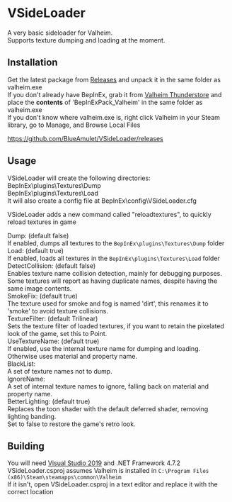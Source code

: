 # VSideLoader

A very basic sideloader for Valheim.  
Supports texture dumping and loading at the moment.

## Installation  
Get the latest package from [Releases](https://github.com/BlueAmulet/VSideLoader/releases) and unpack it in the same folder as valheim.exe  
If you don't already have BepInEx, grab it from [Valheim Thunderstore](https://valheim.thunderstore.io/package/denikson/BepInExPack_Valheim/) and place the **contents** of 'BepInExPack_Valheim' in the same folder as valheim.exe  
If you don't know where valheim.exe is, right click Valheim in your Steam library, go to Manage, and Browse Local Files

https://github.com/BlueAmulet/VSideLoader/releases

## Usage  
VSideLoader will create the following directories:  
BepInEx\plugins\Textures\Dump  
BepInEx\plugins\Textures\Load  
It will also create a config file at BepInEx\config\VSideLoader.cfg

VSideLoader adds a new command called "reloadtextures", to quickly reload textures in game

Dump: (default false)  
If enabled, dumps all textures to the `BepInEx\plugins\Textures\Dump` folder  
Load: (default true)  
If enabled, loads all textures in the `BepInEx\plugins\Textures\Load` folder  
DetectCollision: (default false)  
Enables texture name collision detection, mainly for debugging purposes.  
Some textures will report as having duplicate names, despite having the same image contents.  
SmokeFix: (default true)  
The texture used for smoke and fog is named 'dirt', this renames it to 'smoke' to avoid texture collisions.  
TextureFilter: (default Trilinear)  
Sets the texture filter of loaded textures, if you want to retain the pixelated look of the game, set this to Point.  
UseTextureName: (default true)  
If enabled, use the internal texture name for dumping and loading. Otherwise uses material and property name.  
BlackList:  
A set of texture names not to dump.  
IgnoreName:  
A set of internal texture names to ignore, falling back on material and property name.  
BetterLighting: (default true)  
Replaces the toon shader with the default deferred shader, removing lighting banding.  
Set to false to restore the game's retro look.

## Building  
You will need [Visual Studio 2019](https://visualstudio.microsoft.com/vs/community/) and .NET Framework 4.7.2  
VSideLoader.csproj assumes Valheim is installed in `C:\Program Files (x86)\Steam\steamapps\common\Valheim`  
If it isn't, open VSideLoader.csproj in a text editor and replace it with the correct location